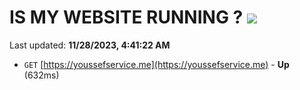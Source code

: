 # IS MY WEBSITE RUNNING ? [![](https://img.shields.io/static/v1?label=Sponsor&message=%E2%9D%A4&logo=GitHub&color=%23fe8e86)](https://github.com/sponsors/<username>)

Last updated: **11/28/2023, 4:41:22 AM**

- `GET` [https://youssefservice.me](https://youssefservice.me) - **Up** (632ms)
